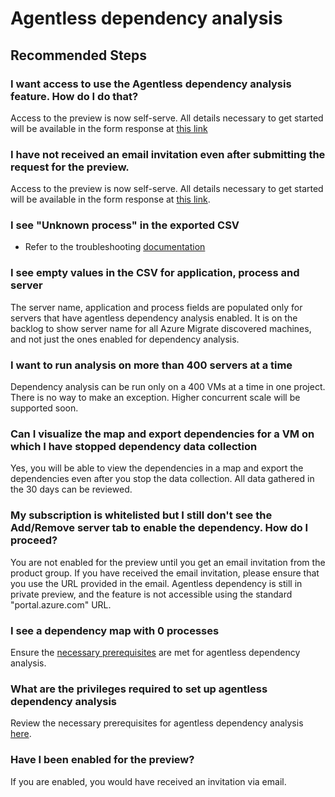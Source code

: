 <properties 
    pageTitle="Agentless Dependency Visualization"
    description="Issues and guidance regarding Agentless Dependency analysis feature in Azure Migrate: Server Assessment"
    service="microsoft.migrate"
    resource="migrateprojects"
    authors="rashi-ms"
    ms.author="rajosh"
    displayOrder=""
    selfHelpType="generic"
    supportTopicIds="32691004"
    resourceTags=""
    productPesIds="16348"
    cloudEnvironments="public, Fairfax, usnat, ussec"
    articleId="b9c6cb48-0995-4ac5-82f1-fa6582eddf77"
	ownershipId="Compute_AzureMigrate"
/>

# Agentless dependency analysis

## **Recommended Steps**

### **I want access to use the Agentless dependency analysis feature. How do I do that?**

Access to the preview is now self-serve. All details necessary to get started will be available in the form response at [this link](https://forms.office.com/Pages/ResponsePage.aspx?id=v4j5cvGGr0GRqy180BHbR35qjpJOBF1MmO4OLvbG-VVUM1UzOVAzVTY2MlM1NE5WMlJXSUhCTkRMOC4u)

### **I have not received an email invitation even after submitting the request for the preview.**

Access to the preview is now self-serve. All details necessary to get started will be available in the form response at [this link](https://forms.office.com/Pages/ResponsePage.aspx?id=v4j5cvGGr0GRqy180BHbR35qjpJOBF1MmO4OLvbG-VVUM1UzOVAzVTY2MlM1NE5WMlJXSUhCTkRMOC4u).

### **I see "Unknown process" in the exported CSV**

* Refer to the troubleshooting [documentation](https://docs.microsoft.com/azure/migrate/troubleshoot-assessment#dependencies-export-csv-shows-unknown-process)

### **I see empty values in the CSV for application, process and server**

The server name, application and process fields are populated only for servers that have agentless dependency analysis enabled. It is on the backlog to show server name for all Azure Migrate discovered machines, and not just the ones enabled for dependency analysis. 

### **I want to run analysis on more than 400 servers at a time**

Dependency analysis can be run only on a 400 VMs at a time in one project. There is no way to make an exception. Higher concurrent scale will be supported soon.

### **Can I visualize the map and export dependencies for a VM on which I have stopped dependency data collection**

Yes, you will be able to view the dependencies in a map and export the dependencies even after you stop the data collection. All data gathered in the 30 days can be reviewed.

### **My subscription is whitelisted but I still don't see the Add/Remove server tab to enable the dependency. How do I proceed?**

You are not enabled for the preview until you get an email invitation from the product group. If you have received the email invitation, please ensure that you use the URL provided in the email. Agentless dependency is still in private preview, and the feature is not accessible using the standard "portal.azure.com" URL.

### **I see a dependency map with 0 processes**

Ensure the [necessary prerequisites](https://docs.microsoft.com/azure/migrate/migrate-support-matrix-vmware#agentless-dependency-visualization) are met for agentless dependency analysis.

### **What are the privileges required to set up agentless dependency analysis**

Review the necessary prerequisites for agentless dependency analysis [here](https://docs.microsoft.com/azure/migrate/migrate-support-matrix-vmware#agentless-dependency-visualization).

### **Have I been enabled for the preview?**

If you are enabled, you would have received an invitation via email. 

